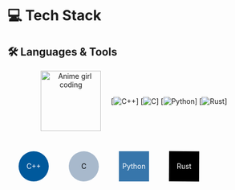 # 💻 Tech Stack

## 🛠️ Languages & Tools

<div align="center" style="display: flex; justify-content: center; gap: 20px; flex-wrap: wrap; margin-bottom: 20px;">

<!-- Анимированная тяночка -->
<div>
  <img src="https://raw.githubusercontent.com/SLIM-TECH/SLIM-TECH/main/images/anime-coding.gif" width="120" height="120" alt="Anime girl coding"/>
</div>

<!-- Иконки языков -->
<div style="display: flex; gap: 20px; align-items: center;">

[![C++](https://img.shields.io/badge/C++-00599C?style=for-the-badge&logo=c%2B%2B&logoColor=white&animate=spin)]
[![C](https://img.shields.io/badge/C-A8B9CC?style=for-the-badge&logo=c&logoColor=black&animate=bounce)]
[![Python](https://img.shields.io/badge/Python-3776AB?style=for-the-badge&logo=python&logoColor=white&animate=pulse)]
[![Rust](https://img.shields.io/badge/Rust-000000?style=for-the-badge&logo=rust&logoColor=white&animate=glow)]

</div>

</div>

<!-- Анимированные SVG иконки -->
<div align="center">

<svg width="500" height="100" viewBox="0 0 500 100" xmlns="http://www.w3.org/2000/svg">
  <!-- Анимация для C++ -->
  <g transform="translate(50, 50)">
    <circle cx="0" cy="0" r="30" fill="#00599C">
      <animate attributeName="r" values="30;35;30" dur="2s" repeatCount="indefinite"/>
    </circle>
    <text x="0" y="5" text-anchor="middle" fill="white" font-size="14">C++</text>
  </g>
  
  <!-- Анимация для C -->
  <g transform="translate(150, 50)">
    <circle cx="0" cy="0" r="30" fill="#A8B9CC">
      <animateTransform attributeName="transform" type="rotate" from="0 0 0" to="360 0 0" dur="3s" repeatCount="indefinite"/>
    </circle>
    <text x="0" y="5" text-anchor="middle" fill="black" font-size="14">C</text>
  </g>
  
  <!-- Анимация для Python -->
  <g transform="translate(250, 50)">
    <rect x="-30" y="-30" width="60" height="60" fill="#3776AB">
      <animate attributeName="width" values="60;70;60" dur="2s" repeatCount="indefinite"/>
    </rect>
    <text x="0" y="5" text-anchor="middle" fill="white" font-size="14">Python</text>
  </g>
  
  <!-- Анимация для Rust -->
  <g transform="translate(350, 50)">
    <polygon points="-30,-30 30,-30 30,30 -30,30" fill="#000000">
      <animateTransform attributeName="transform" type="rotate" from="0 0 0" to="90 0 0" dur="4s" repeatCount="indefinite"/>
    </polygon>
    <text x="0" y="5" text-anchor="middle" fill="white" font-size="14">Rust</text>
  </g>
</svg>

</div>

